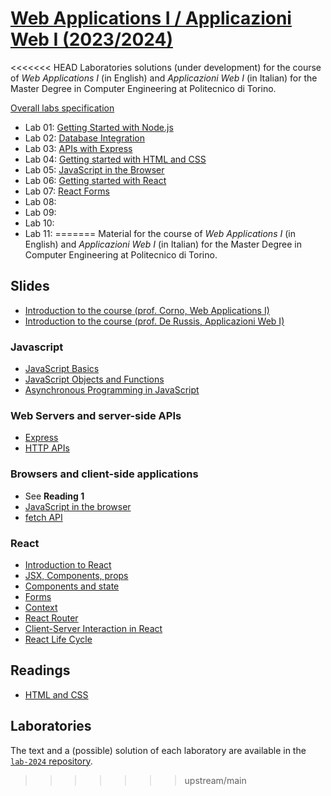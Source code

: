 # [Web Applications I / Applicazioni Web I (2023/2024)](https://github.com/polito-webapp1)

<<<<<<< HEAD
Laboratories solutions (under development) for the course of _Web Applications I_ (in English) and _Applicazioni Web I_ (in Italian) for the Master Degree in Computer Engineering at Politecnico di Torino.

[Overall labs specification](https://polito-webapp1.github.io/lab-2024/00-overall-labs-specification/overall-labs-specification.pdf)

- Lab 01: [Getting Started with Node.js](https://github.com/polito-webapp1/lab-2024/tree/main/lab01-node)
- Lab 02: [Database Integration](https://github.com/polito-webapp1/lab-2024/tree/main/lab02-node-database)
- Lab 03: [APIs with Express](https://github.com/polito-webapp1/lab-2024/tree/main/lab03-express)
- Lab 04: [Getting started with HTML and CSS](https://github.com/polito-webapp1/lab-2024/tree/main/lab04-html-css)
- Lab 05: [JavaScript in the Browser](https://github.com/polito-webapp1/lab-2024/tree/main/lab05-js-browser)
- Lab 06: [Getting started with React](https://github.com/polito-webapp1/lab-2024/tree/main/lab06-react)
- Lab 07: [React Forms](https://github.com/polito-webapp1/lab-2024/tree/main/lab07-forms)
- Lab 08:
- Lab 09:
- Lab 10:
- Lab 11:
=======
Material for the course of _Web Applications I_ (in English) and _Applicazioni Web I_ (in Italian) for the Master Degree in Computer Engineering at Politecnico di Torino.

## Slides

- [Introduction to the course (prof. Corno, Web Applications I)](./slide/00-intro-2024-WA1.pdf)
- [Introduction to the course (prof. De Russis, Applicazioni Web I)](./slide/00-intro-2024-AW1.pdf)

### Javascript

- [JavaScript Basics](./slide/1-01-javascript-basics.pdf)
- [JavaScript Objects and Functions](./slide/1-02-javascript-objects-functions.pdf)
- [Asynchronous Programming in JavaScript](./slide/1-03-javascript-async-programming.pdf)


### Web Servers and server-side APIs
- [Express](./slide/2-01-Express.pdf)
- [HTTP APIs](./slide/2-02-API.pdf)


### Browsers and client-side applications
- See **Reading 1**
- [JavaScript in the browser](./slide/3-01-JS-browser.pdf)
- [fetch API](./slide/3-02-fetch.pdf)


### React
- [Introduction to React](./slide/4-01-React-intro.pdf)
- [JSX, Components, props](./slide/4-02-Elements-and-JSX.pdf)
- [Components and state](./slide/4-03-Components-and-state.pdf)
- [Forms](./slide/4-04-Forms.pdf)
- [Context](./slide/4-05-Context.pdf)
- [React Router](./slide/4-06-React-Router.pdf)
- [Client-Server Interaction in React](./slide/4-07-Client-Server-React.pdf)
- [React Life Cycle](./slide/4-08-LifeCycle.pdf)

## Readings

- [HTML and CSS](./readings/3-0-reading-html-css.pdf)


## Laboratories
The text and a (possible) solution of each laboratory are available in the [`lab-2024` repository](https://github.com/polito-webapp1/lab-2024).

>>>>>>> upstream/main
